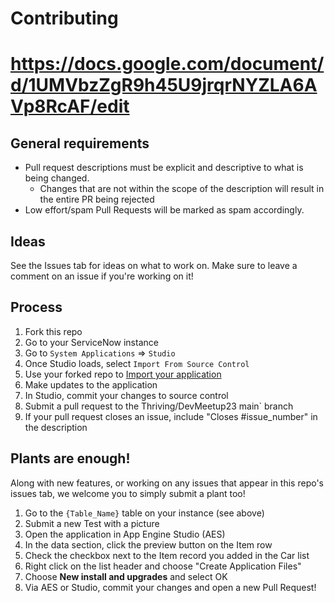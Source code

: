 # Contributing
# https://docs.google.com/document/d/1UMVbzZgR9h45U9jrqrNYZLA6AVp8RcAF/edit
## General requirements

- Pull request descriptions must be explicit and descriptive to what is being changed.
  - Changes that are not within the scope of the description will result in the entire PR being rejected
- Low effort/spam Pull Requests will be marked as spam accordingly.

## Ideas

See the Issues tab for ideas on what to work on. Make sure to leave a comment on an issue if you're working on it!

## Process

1. Fork this repo
2. Go to your ServiceNow instance
3. Go to `System Applications` => `Studio`
4. Once Studio loads, select `Import From Source Control`
5. Use your forked repo to [Import your application](https://developer.servicenow.com/dev.do#!/learn/learning-plans/quebec/new_to_servicenow/app_store_learnv2_devenvironment_quebec_importing_an_application_from_source_control)
6. Make updates to the application
7. In Studio, commit your changes to source control
8. Submit a pull request to the Thriving/DevMeetup23 main` branch
9. If your pull request closes an issue, include "Closes #issue_number" in the description

## Plants are enough!

Along with new features, or working on any issues that appear in this repo's issues tab, we welcome you to simply submit a plant too!

1. Go to the `{Table_Name}` table on your instance (see above)
2. Submit a new Test with a picture
3. Open the application in App Engine Studio (AES)
4. In the data section, click the preview button on the Item row
5. Check the checkbox next to the Item record you added in the Car list
6. Right click on the list header and choose "Create Application Files"
7. Choose **New install and upgrades** and select OK
8. Via AES or Studio, commit your changes and open a new Pull Request!
